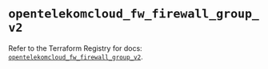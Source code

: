 # `opentelekomcloud_fw_firewall_group_v2`

Refer to the Terraform Registry for docs: [`opentelekomcloud_fw_firewall_group_v2`](https://registry.terraform.io/providers/opentelekomcloud/opentelekomcloud/1.36.45/docs/resources/fw_firewall_group_v2).
